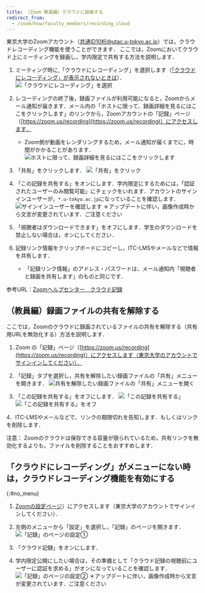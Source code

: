 ```yaml
---
title: （Zoom 教員編）クラウドに録画する
redirect_from:
  - /zoom/how/faculty_members/recording_cloud
---
```


東京大学のZoomアカウント（共通ID10桁@utac.u-tokyo.ac.jp）では，クラウドレコーディング機能を使うことができます．
ここでは，Zoomにおいてクラウド上にミーティングを録画し，学内限定で共有する方法を説明します．  

1. ミーティング時に,「クラウドにレコーディング」を選択します（[「クラウドにレコーディング」が表示されないときは](#no_menu)）． 
![「クラウドにレコーディング」を選択](3.jpg)

1. レコーディングの終了後，録画ファイルが利用可能になると，Zoomからメール通知が届きます．メール内の「ホストに限って、録画詳細を見るにはここをクリックします」のリンクから，Zoomアカウントの「記録」ページ（[https://zoom.us/recording](https://zoom.us/recording)）にアクセスします．
    * Zoom側が動画をレンダリングするため，メール通知が届くまでに，時間がかかることがあります．
![ホストに限って、録画詳細を見るにはここをクリックします](4.jpg)

3. 「共有」をクリックします． 
![「共有」をクリック](5.jpg)

4. 「この記録を共有する」をオンにします．学内限定にするためには，「認証されたユーザーのみ閲覧可能」にチェックをいれます．アカウントのサインインユーザーが，`*.u-tokyo.ac.jp`になっていることを確認します．
![サインインユーザーを確認します](6.jpg)
＊アップデートに伴い，画像作成時から文言が変更されています．ご注意ください

5. 「視聴者はダウンロードできます」をオフにします．学生のダウンロードを禁止しない場合は，オンにしてください．  

6. 記録リンク情報をクリップボードにコピーし，ITC-LMSやメールなどで情報を共有します．
    * 「記録リンク情報」のアドレス・パスワードは、メール通知内「視聴者と録画を共有します」のものと同じです．


参考URL：[Zoomヘルプセンター　クラウド記録](https://support.zoom.us/hc/ja/articles/203741855-%E3%82%AF%E3%83%A9%E3%82%A6%E3%83%89%E8%A8%98%E9%8C%B2)



## （教員編）録画ファイルの共有を解除する
ここでは，Zoomのクラウドに録画されているファイルの共有を解除する（共有用URLを無効化する）方法を説明します．

1. Zoom の「記録」ページ（[https://zoom.us/recording](https://zoom.us/recording)）にアクセスします（東京大学のアカウントでサインインしてください）．

2. 「記録」タブを選択し，共有を解除したい録画ファイルの「共有」メニューを開きます．
![共有を解除したい録画ファイルの「共有」メニューを開く](7.jpg)

3. 「この記録を共有する」をオフにします．
![「この記録を共有する」](8.jpg)
![「この記録を共有する」をオフ](9.jpg)

4．ITC-LMSやメールなどで、リンクの期限切れを告知します．もしくはリンクを削除します．

注意：
Zoomのクラウドは保存できる容量が限られているため，共有リンクを無効化するよりも，ファイルを削除することをおすすめします．


## 「クラウドにレコーディング」がメニューにない時は，クラウドレコーディング機能を有効にする
{:#no_menu}

1. [Zoomの設定ページ](https://zoom.us/profile/setting)）にアクセスします（東京大学のアカウントでサインインしてください）．

2. 左側のメニューから「設定」を選択し，「記録」のページを開きます．
![「記録」のページの設定①](1.jpg)

3. 「クラウド記録」をオンにします．

4. 学内限定公開にしたい場合は，その準備として「クラウド記録の視聴前にユーザーに認証を求める」がオンになっていることを確認します．
![「記録」のページの設定②](2.jpg)
＊アップデートに伴い，画像作成時から文言が変更されています．ご注意ください

